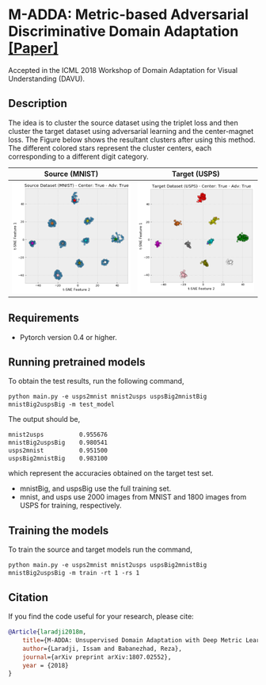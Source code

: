 # M-ADDA: Metric-based Adversarial Discriminative Domain Adaptation [[Paper]](https://arxiv.org/abs/1807.02552)
Accepted in the ICML 2018 Workshop of Domain Adaptation for Visual Understanding (DAVU).

## Description

The idea is to cluster the source dataset using the triplet loss and then cluster the target dataset using adversarial learning and the center-magnet loss. The Figure below shows the resultant clusters after using this method. The different colored stars represent the cluster centers, each corresponding to a different digit category.

Source (MNIST)            |  Target (USPS)
:-------------------------:|:-------------------------:
![](figures/src_mnistBig2uspsBig.png)  |  ![](figures/tgt_mnistBig2uspsBig.png)

## Requirements

- Pytorch version 0.4 or higher.

## Running pretrained models

To obtain the test results, run the following command,

```
python main.py -e usps2mnist mnist2usps uspsBig2mnistBig mnistBig2uspsBig -m test_model
```

The output should be,

```
mnist2usps          0.955676
mnistBig2uspsBig    0.980541
usps2mnist          0.951500
uspsBig2mnistBig    0.983100
```
which represent the accuracies obtained on the target test set.

- mnistBig, and uspsBig use the full training set.
- mnist, and usps use 2000 images from MNIST and 1800 images from USPS for training, respectively.

## Training the models

To train the source and target models run the command,

```
python main.py -e usps2mnist mnist2usps uspsBig2mnistBig mnistBig2uspsBig -m train -rt 1 -rs 1
```


## Citation 
If you find the code useful for your research, please cite:

```bibtex
@Article{laradji2018m,
    title={M-ADDA: Unsupervised Domain Adaptation with Deep Metric Learning},
    author={Laradji, Issam and Babanezhad, Reza},
    journal={arXiv preprint arXiv:1807.02552},
    year = {2018}
}
```
